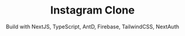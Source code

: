 <h1 align="center"> Instagram Clone </h1>

<p align="center">Build with NextJS, TypeScript, AntD, Firebase, TailwindCSS, NextAuth</p>

